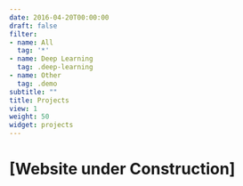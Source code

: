 ```yaml
---
date: 2016-04-20T00:00:00
draft: false
filter:
- name: All
  tag: '*'
- name: Deep Learning
  tag: .deep-learning
- name: Other
  tag: .demo
subtitle: ""
title: Projects
view: 1
weight: 50
widget: projects
---
```


# [Website under Construction]
